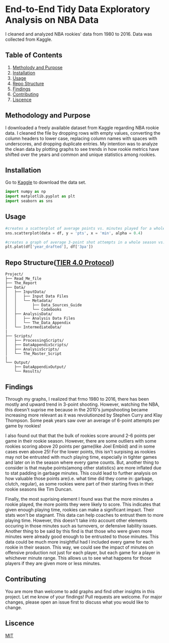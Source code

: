 # End-to-End Tidy Data Exploratory Analysis on NBA Data

I cleaned and analyzed NBA rookies' data from 1980 to 2016. Data was collected from Kaggle.

## Table of Contents

1. [Metholody and Purpose](#methodology-and-purpose)
2. [Installation](#installation)
3. [Usage](#usage)
4. [Repo Structure](#repo-structuretier-40-protocol)
5. [Findings](#findings)
6. [Contributing](#contributing)
7. [Liscence](#liscence)

## Methodology and Purpose
I downloaded a freely available dataset from Kaggle regarding NBA rookie data. I cleaned the file by dropping rows with empty values, converting the column headers to lower case, replacing column names with spaces with underscores, and dropping duplicate entries. My intention was to analyze the clean data by plotting graphs to see trends in how rookie metrics have shifted over the years and common and unique statistics among rookies.
## Installation

Go to [Kaggle](https://www.kaggle.com/datasets/thedevastator/nba-rookies-performance-statistics-and-minutes-p) to download the data set.

```python
import numpy as np
import matplotlib.pyplot as plt
import seaborn as sns
```

## Usage
```python
#creates a scatterplot of average points vs. minutes played for a whole season
sns.scatterplot(data = df, y = 'pts', x = 'min', alpha = 0.4)
```

```python
#creates a graph of average 3-point shot attempts in a whole season vs. year drafted 
plt.plot(df['year_drafted'], df['3pa'])
```

## Repo Structure([TIER 4.0 Protocol](https://www.projecttier.org/tier-protocol/protocol-4-0/))
```text
Project/
├── Read_Me_file          
├── The_Report            
├── Data/
│   ├── InputData/
│   │   ├── Input Data Files
│   │   └── Metadata/
│   │       ├── Data_Sources_Guide
│   │       └── Codebooks
│   ├── AnalysisData/
│   │   ├── Analysis Data Files
│   │   └── The_Data_Appendix
│   └── IntermediateData/
|
├── Scripts/
│   ├── ProcessingScripts/   
│   ├── DataAppendixScripts/  
│   ├── AnalysisScripts/
│   └── The_Master_Script
|
└── Output/
    ├── DataAppendixOutput/    
    └── Results/
```

## Findings
Through my graphs, I realized that frmo 1980 to 2016, there has been mostly and upward trend in 3-point shooting. However, watching the NBA, this doesn't suprise me because in the 2010's jumpshooting became increasing more relevant as it was revolutionzed by Stephen Curry and Klay Thompson. Some peak years saw over an average of 6-point attempts per game by rookies!
  
I also found out that that the bulk of rookies score around 2-6 points per game in their rookie season. However, there are some outliers with some rookies scoring above 20 points per game(like Joel Embiid) and in some cases even above 25! For the lower points, this isn't surpising as rookies may not be entrusted with much playing time, especially in tighter games and later on in the season where every game counts. But, another thing to consider is that maybe points(among other statistics) are more inflated due to stat padding in garbage minutes. This could lead to further analysis on how valuable those points are(i.e. what time did they come in: garbage, clutch, regular), as some rookies were part of their starting fives in their rookie seasons like Tim Duncan.
  
Finally, the most suprising element I found was that the more minutes a rookie played, the more points they were likely to score. This indicates that given enough playing time, rookies can make a significant impact. Their stats won't be stagnant. This data can help coaches to entrust them to more playing time. However, this doesn't take into account other elements occuring in those minutes such as turnovers, or defensive liability issues. Another thing to be said by this find is that those who were given more minutes were already good enough to be entrusted to those minutes. This data could be much more insightful had I included every game for each rookie in their season. This way, we could see the impact of minutes on offensive production not just for each player, but each game for a player in whichever minute range. This allows us to see what happens for those players if they are given more or less minutes.
  
## Contributing

You are more than welcome to add graphs and find other insights in this project. Let me know of your findings! Pull requests are welcome. For major changes, please open an issue first to discuss what you would like to change. 

## Liscence
[MIT](https://choosealicense.com/licenses/mit/)


